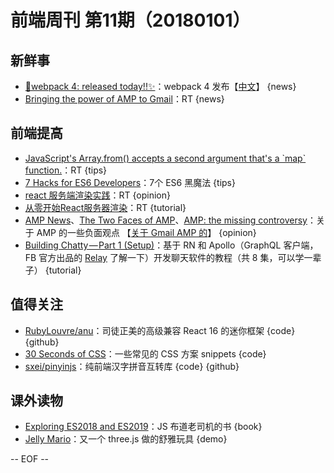 # 前端周刊 第11期（20180101）

## 新鲜事
- [🎼webpack 4: released today!!✨](https://medium.com/webpack/webpack-4-released-today-6cdb994702d4)：webpack 4 发布【[中文](https://mp.weixin.qq.com/s/mF56rpzmqdSyti1iJu4tCw)】 {news}
- [Bringing the power of AMP to Gmail](https://www.blog.google/products/g-suite/bringing-power-amp-gmail/)：RT {news}

## 前端提高
- [JavaScript's Array.from() accepts a second argument that's a \`map\` function.](https://twitter.com/addyosmani/status/954254600193769473)：RT {tips}
- [7 Hacks for ES6 Developers](https://medium.com/dailyjs/7-hacks-for-es6-developers-4e24ff425d0b)：7个 ES6 黑魔法 {tips}
- [react 服务端渲染实践](https://juejin.im/entry/58f484fd44d904006c034079)：RT {opinion}
- [从零开始React服务器渲染](http://www.alloyteam.com/2017/01/react-from-scratch-server-render/)：RT {tutorial}
- [AMP News](https://css-tricks.com/amp-news/)、[The Two Faces of AMP](https://timkadlec.com/remembers/2018-02-14-the-two-faces-of-amp/)、[AMP: the missing controversy](https://ferdychristant.com/amp-the-missing-controversy-3b424031047)：关于 AMP 的一些负面观点 【[关于 Gmail AMP 的](https://www.rodriguezcommaj.com/blog/on-amp-for-email)】 {opinion}
- [Building Chatty — Part 1 (Setup)](https://medium.com/react-native-training/building-chatty-a-whatsapp-clone-with-react-native-and-apollo-part-1-setup-68a02f7e11)：基于 RN 和 Apollo（GraphQL 客户端，FB 官方出品的 [Relay](https://facebook.github.io/relay/) 了解一下）开发聊天软件的教程（共 8 集，可以学一辈子） {tutorial}

## 值得关注
- [RubyLouvre/anu](https://github.com/RubyLouvre/anu)：司徒正美的高级兼容 React 16 的迷你框架 {code} {github}
- [30 Seconds of CSS](https://atomiks.github.io/30-seconds-of-css/)：一些常见的 CSS 方案 snippets {code}
- [sxei/pinyinjs](https://github.com/sxei/pinyinjs)：纯前端汉字拼音互转库 {code} {github}

## 课外读物
- [Exploring ES2018 and ES2019](http://exploringjs.com/es2018-es2019/)：JS 布道老司机的书 {book}
- [Jelly Mario](http://jellymar.io/)：又一个 three.js 做的舒雅玩具 {demo}

[//]: # (分类图标
    新闻 {news}
    视频 {video}
    教程 {tutorial}
    代码 {code}
    演示 {demo}
    观点 {opinion}
    技巧 {tips}
    工具 {tools}
    书籍 {book}
    文档 {doc}
    GayHub {github}
    规范 {w3c}
    规范 {mdn}
  )

-- EOF --